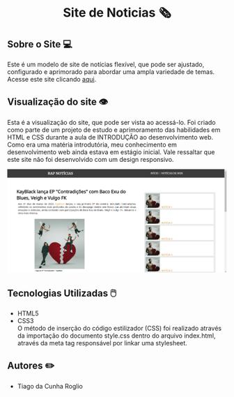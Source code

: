 # <p align="center"> Site de Noticias 🗞 </p>
## Sobre o Site 💻
Este é um modelo de site de notícias flexível, que pode ser ajustado, configurado e aprimorado para abordar uma ampla variedade de temas.  
Acesse este site clicando [aqui](https://www.tiagoroglio.com.br/site-noticias "teste").

## Visualização do site 👁
Esta é a visualização do site, que pode ser vista ao acessá-lo. Foi criado como parte de um projeto de estudo e aprimoramento das habilidades em HTML e CSS durante a aula de INTRODUÇÃO ao desenvolvimento web. Como era uma matéria introdutória, meu conhecimento em desenvolvimento web ainda estava em estágio inicial. Vale ressaltar que este site não foi desenvolvido com um design responsivo. 

![Texto alternativo: Tela inicial do site, obtida ao acessá-lo através do link acima](./assets/readme-img.png)

## Tecnologias Utilizadas 🖱️ 
- HTML5 
- CSS3  
O método de inserção do código estilizador (CSS) foi realizado através da importação do documento style.css dentro do arquivo index.html, através da meta tag responsável por linkar uma stylesheet.

## Autores ✏️
- Tiago da Cunha Roglio

